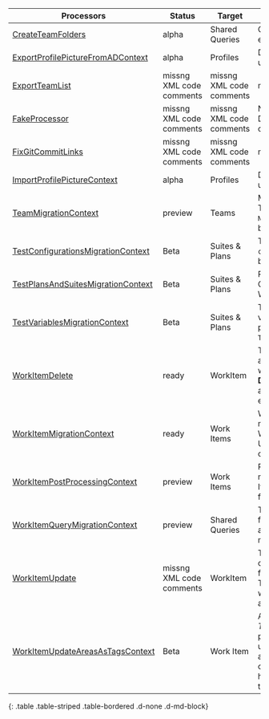 | Processors | Status | Target    | Usage                              |
|------------------------|---------|---------|------------------------------------------|
| [CreateTeamFolders](Reference/v1/Processors/CreateTeamFolders.md) | alpha | Shared Queries | Creates folders in Sared Queries for each Team |
| [ExportProfilePictureFromADContext](Reference/v1/Processors/ExportProfilePictureFromADContext.md) | alpha | Profiles | Downloads corporate images and updates TFS/Azure DevOps profiles |
| [ExportTeamList](Reference/v1/Processors/ExportTeamList.md) | missng XML code comments | missng XML code comments | missng XML code comments |
| [FakeProcessor](Reference/v1/Processors/FakeProcessor.md) | missng XML code comments | missng XML code comments | Note: this is only for internal usage. Don't use this in your configurations. |
| [FixGitCommitLinks](Reference/v1/Processors/FixGitCommitLinks.md) | missng XML code comments | missng XML code comments | missng XML code comments |
| [ImportProfilePictureContext](Reference/v1/Processors/ImportProfilePictureContext.md) | alpha | Profiles | Downloads corporate images and updates TFS/Azure DevOps profiles |
| [TeamMigrationContext](Reference/v1/Processors/TeamMigrationContext.md) | preview | Teams | Migrates Teams and Team Settings: This should be run after `NodeStructuresMigrationConfig` and before all other processors. |
| [TestConfigurationsMigrationContext](Reference/v1/Processors/TestConfigurationsMigrationContext.md) | Beta | Suites & Plans | This processor can migrate `test configuration`. This should be run before `LinkMigrationConfig`. |
| [TestPlansAndSuitesMigrationContext](Reference/v1/Processors/TestPlansAndSuitesMigrationContext.md) | Beta | Suites & Plans | Rebuilds Suits and plans for Test Cases migrated using the WorkItemMigration |
| [TestVariablesMigrationContext](Reference/v1/Processors/TestVariablesMigrationContext.md) | Beta | Suites & Plans | This processor can migrate test variables that are defined in the test plans / suites. This must run before `TestPlansAndSuitesMigrationConfig`. |
| [WorkItemDelete](Reference/v1/Processors/WorkItemDelete.md) | ready | WorkItem | The `WorkItemDelete` processor allows you to delete any amount of work items that meet the query. **DANGER:** This is not a recoverable action and should be use with extream caution. |
| [WorkItemMigrationContext](Reference/v1/Processors/WorkItemMigrationContext.md) | ready | Work Items | WorkItemMigrationConfig is the main processor used to Migrate Work Items, Links, and Attachments. Use `WorkItemMigrationConfig` to configure. |
| [WorkItemPostProcessingContext](Reference/v1/Processors/WorkItemPostProcessingContext.md) | preview | Work Items | Reapply field mappings after a migration. Does not migtate Work Items, only reapplied changes to filed mappings. |
| [WorkItemQueryMigrationContext](Reference/v1/Processors/WorkItemQueryMigrationContext.md) | preview | Shared Queries | This processor can migrate queries for work items. Only shared queries are included. Personal queries can't migrate with this tool. |
| [WorkItemUpdate](Reference/v1/Processors/WorkItemUpdate.md) | missng XML code comments | WorkItem | This processor allows you to make changes in place where we load from teh Target and update the Target. This is used for bulk updates with the most common reason being a process template change. |
| [WorkItemUpdateAreasAsTagsContext](Reference/v1/Processors/WorkItemUpdateAreasAsTagsContext.md) | Beta | Work Item | A common issue with older *TFS/Azure DevOps* instances is the proliferation of `Area Paths`. With the use of `Area Path` for `Teams` and the addition of the `Node Name` column option these extensive tag hierarchies should instad be moved to tags. |
{: .table .table-striped .table-bordered .d-none .d-md-block}
